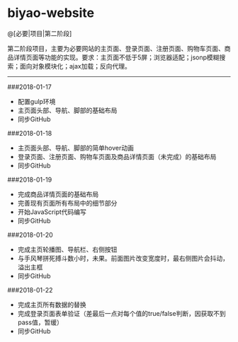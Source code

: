 # biyao-website

@[必要|项目|第二阶段]

第二阶段项目，主要为必要网站的主页面、登录页面、注册页面、购物车页面、商品详情页面等功能的实现。要求：主页面不低于5屏；浏览器适配；jsonp模糊搜索；面向对象模块化；ajax加载；反向代理。

---

###2018-01-17

- 配置gulp环境
- 主页面头部、导航、脚部的基础布局
- 同步GitHub

###2018-01-18

- 主页面头部、导航、脚部的简单hover动画
- 登录页面、注册页面、购物车页面及商品详情页面（未完成）的基础布局
- 同步GitHub

###2018-01-19

- 完成商品详情页面的基础布局
- 完善现有页面所有布局中的细节部分
- 开始JavaScript代码编写
- 同步GitHub

###2018-01-20

- 完成主页轮播图、导航栏、右侧按钮
- 与手风琴拼死搏斗数小时，未果。前面图片改变宽度时，最右侧图片会抖动，溢出主框
- 同步GitHub

###2018-01-22

- 完成主页所有数据的替换
- 完成登录页面表单验证（差最后一点对每个值的true/false判断，因获取不到pass值，暂缓）
- 同步GitHub